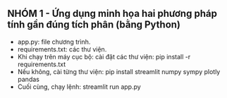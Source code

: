 ## NHÓM 1 - Ứng dụng minh họa hai phương pháp tính gần đúng tích phân (bằng Python)
- app.py: file chương trình.
- requirements.txt: các thư viện.
- Khi chạy trên máy cục bộ: cài đặt các thư viện: pip install -r requirements.txt
- Nếu không, cài từng thư viện: pip install streamlit numpy sympy plotly pandas
- Cuối cùng, chạy lệnh: streamlit run app.py
